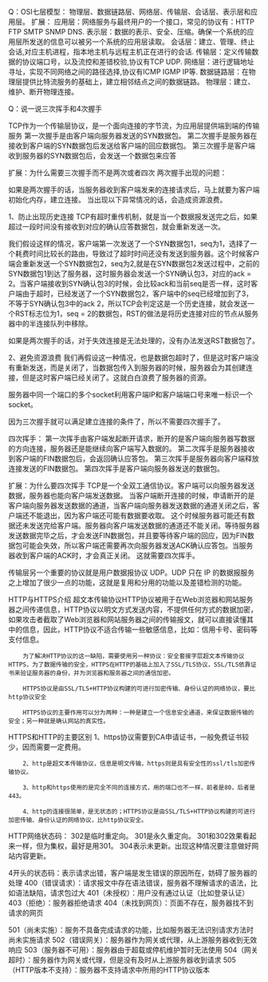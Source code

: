 <!--
 * @Date: 2022-10-30 18:57:19
 * @LastEditors: sunshaochen 805960031@qq.com
 * @LastEditTime: 2022-11-01 12:41:04
 * @FilePath: \ToFindWork\计算机基础-网络基础.md
-->
Q：OSI七层模型：
物理层、数据链路层、网络层、传输层、会话层、表示层和应用层。
扩展：
应用层：网络服务与最终用户的一个接口，常见的协议有：HTTP FTP SMTP SNMP DNS.
表示层：数据的表示、安全、压缩。确保一个系统的应用层所发送的信息可以被另一个系统的应用层读取。
会话层：建立、管理、终止会话,对应主机进程，指本地主机与远程主机正在进行的会话.
传输层：定义传输数据的协议端口号，以及流控和差错校验,协议有TCP UDP.
网络层：进行逻辑地址寻址，实现不同网络之间的路径选择,协议有ICMP IGMP IP等.
数据链路层：在物理层提供比特流服务的基础上，建立相邻结点之间的数据链路。
物理层：建立、维护、断开物理连接。

Q：说一说三次挥手和4次握手

TCP作为一个传输层协议，是一个面向连接的字节流，为应用层提供端到端的传输服务
第一次握手是由客户端向服务器发送的SYN数据包。
第二次握手是服务器在接收到客户端的SYN数据包后发送给客户端的回应数据包。
第三次握手是客户端收到服务器的SYN数据包后，会发送一个数据包来应答

扩展：为什么需要三次握手而不是两次或者四次
两次握手出现的问题：

如果是两次握手的话，当服务器收到客户端发来的连接请求后，马上就要为客户端初始化内存，建立连接。 当出现以下异常情况的话，会造成资源浪费。

1、防止出现历史连接
TCP有超时重传机制，就是当一个数据报发送完之后，如果超过一段时间没有接收到对应的确认应答数据包，就会重新发送一次。

我们假设这样的情况，客户端第一次发送了一个SYN数据包1，seq为1，选择了一个耗费时间比较长的路由，导致过了超时时间还没有发送到服务器。这个时候客户端会重新发送一个SYN数据包2，seq为2,就是在SYN数据包2发送过程中，之前的SYN数据包1到达了服务器，这时服务器会发送一个SYN确认包3，对应的ack = 2。当客户端接收到SYN确认包3的时候，会比较ack和当前seq是否一样，这时客户端由于超时，已经发送了一个SYN数据包2，客户端中的seq已经增加到了3，不等于SYN确认包3中的ack 2，所以TCP会判定这是一个历史连接，就会发送一个RST标志位为1，seq = 2的数据包，RST的做法是将历史连接对应的节点从服务器中的半连接队列中移除。

如果是两次握手的话，对于失效连接是无法处理的，没有办法发送RST数据包了。

2、避免资源浪费
我们再假设这一种情况，也是数据包超时了，但是这时客户端没有重新发送，而是关闭了，当数据包传入到服务器的时候，服务器会为其创建连接，但是这时客户端已经关闭了。这就白白浪费了服务器的资源。

服务器中同一个端口的多个socket利用客户端IP和客户端端口号来唯一标识一个socket。

因为三次握手就可以满足建立连接的条件了，所以不需要四次握手了。


四次挥手：
第一次挥手由客户端发起断开请求，断开的是客户端向服务器写数据的方向连接，服务器还是能继续向客户端写入数据的。
第二次挥手是服务器接收到客户端的FIN数据包后，会返回确认应答包。
第三次挥手是服务器向客户端释放连接发送的FIN数据包。
第四次挥手是客户端向服务器发送的数据包。


扩展：为什么要四次挥手
TCP是一个全双工通信协议。客户端可以向服务器发送数据，服务器也能向客户端发送数据。
当客户端断开连接的时候，申请断开的是客户端向服务器发送数据的通道，当客户端向服务器发送数据的通道关闭之后，客户端还不能退出，因为客户端还可能有数据要收取。
这个时候服务器可能还有数据还未发送完给客户端。服务器向客户端发送数据的通道还不能关闭。等待服务器发送数据完毕之后，才会发送FIN数据包，并且要等待客户端的回应，因为FIN数据包可能会失效，所以客户端还需要再次向服务器发送ACK确认应答包。当服务器收到客户端的ACK时，才会真正关闭。
这就需要四次挥手。


传输层另一个重要的协议就是用户数据报协议 UDP。UDP 只在 IP 的数据报服务之上增加了很少一点的功能，这就是复用和分用的功能以及差错检测的功能。


HTTP与HTTPS介绍
        超文本传输协议HTTP协议被用于在Web浏览器和网站服务器之间传递信息，HTTP协议以明文方式发送内容，不提供任何方式的数据加密，如果攻击者截取了Web浏览器和网站服务器之间的传输报文，就可以直接读懂其中的信息，因此，HTTP协议不适合传输一些敏感信息，比如：信用卡号、密码等支付信息。

        为了解决HTTP协议的这一缺陷，需要使用另一种协议：安全套接字层超文本传输协议HTTPS，为了数据传输的安全，HTTPS在HTTP的基础上加入了SSL/TLS协议，SSL/TLS依靠证书来验证服务器的身份，并为浏览器和服务器之间的通信加密。

        HTTPS协议是由SSL/TLS+HTTP协议构建的可进行加密传输、身份认证的网络协议，要比http协议安全

        HTTPS协议的主要作用可以分为两种：一种是建立一个信息安全通道，来保证数据传输的安全；另一种就是确认网站的真实性。

HTTPS和HTTP的主要区别
        1、https协议需要到CA申请证书，一般免费证书较少，因而需要一定费用。

        2、http是超文本传输协议，信息是明文传输，https则是具有安全性的ssl/tls加密传输协议。

        3、http和https使用的是完全不同的连接方式，用的端口也不一样，前者是80，后者是443。

        4、http的连接很简单，是无状态的；HTTPS协议是由SSL/TLS+HTTP协议构建的可进行加密传输、身份认证的网络协议，比http协议安全。

HTTP网络状态码：
302是临时重定向。
301是永久重定向。
301和302效果看起来一样，但为集权，最好是用301。
304表示未更新。出现这种情况要注意做好网站内容更新。

4开头的状态码：表示请求出错，客户端是发生错误的原因所在，妨碍了服务器的处理
400（错误请求）：请求报文中存在语法错误，服务器不理解请求的语法，比如语法缺陷，请求包过大
401（未授权）：用户没有通过认证（比如登录认证）
403（拒绝）：服务器拒绝请求
404（未找到网页）：页面不存在，服务器找不到请求的网页

501（尚未实施）：服务不具备完成请求的功能，比如服务器无法识别请求方法时尚未实施请求
502（错误网关）：服务器作为网关或代理，从上游服务器收到无效响应
503（服务器不可用）：服务器由于超载或停机维护暂时无法使用
504（网关超时）：服务器作为网关或代理，但是没有及时从上游服务器收到请求
505（HTTP版本不支持）：服务器不支持请求中所用的HTTP协议版本
